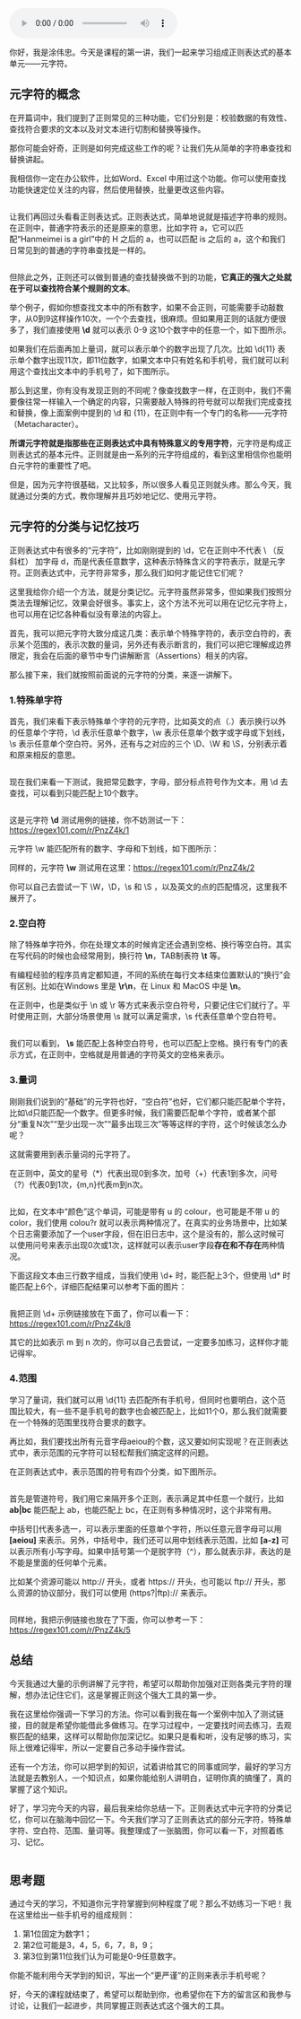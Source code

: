 <audio title="01 _ 元字符：如何巧妙记忆正则表达式的基本元件？" src="https://static001.geekbang.org/resource/audio/ca/a9/cab5b6b584b68e12933076b518e7aaa9.mp3" controls="controls"></audio> 
<p>你好，我是涂伟忠。今天是课程的第一讲，我们一起来学习组成正则表达式的基本单元——元字符。</p><h2>元字符的概念</h2><p>在开篇词中，我们提到了正则常见的三种功能，它们分别是：校验数据的有效性、查找符合要求的文本以及对文本进行切割和替换等操作。<br>
<img src="https://static001.geekbang.org/resource/image/54/1b/54a184548d369ca04ad4b69cd15dac1b.png" alt=""></p><p>那你可能会好奇，正则是如何完成这些工作的呢？让我们先从简单的字符串查找和替换讲起。</p><p>我相信你一定在办公软件，比如Word、Excel 中用过这个功能。你可以使用查找功能快速定位关注的内容，然后使用替换，批量更改这些内容。</p><p><img src="https://static001.geekbang.org/resource/image/68/33/682df773ff276084ca4f934af53fa233.png" alt=""></p><p>让我们再回过头看看正则表达式。正则表达式，简单地说就是描述字符串的规则。在正则中，普通字符表示的还是原来的意思，比如字符 a，它可以匹配“Hanmeimei is a girl”中的 H 之后的 a，也可以匹配 is 之后的 a，这个和我们日常见到的普通的字符串查找是一样的。</p><p><img src="https://static001.geekbang.org/resource/image/c5/f6/c54ddfaa8a56453afed49f31022a8df6.png" alt=""></p><p>但除此之外，正则还可以做到普通的查找替换做不到的功能，<strong>它真正的<strong><strong>强大之处</strong></strong>就在于可以查找符合某个规则的文本</strong>。</p><p>举个例子，假如你想查找文本中的所有数字，如果不会正则，可能需要手动敲数字，从0到9这样操作10次，一个个去查找，很麻烦。但如果用正则的话就方便很多了，我们直接使用 <strong>\d</strong> 就可以表示 0-9 这10个数字中的任意一个，如下图所示。</p><!-- [[[read_end]]] --><p><img src="https://static001.geekbang.org/resource/image/3a/ab/3af8dd848b2d625db7831aa8adcd6fab.png" alt=""><br>
如果我们在后面再加上量词，就可以表示单个的数字出现了几次。比如 \d{11} 表示单个数字出现11次，即11位数字，如果文本中只有姓名和手机号，我们就可以利用这个查找出文本中的手机号了，如下图所示。</p><p><img src="https://static001.geekbang.org/resource/image/5a/bd/5a0ce54804cc08eb3622f418c3af45bd.png" alt=""><br>
那么到这里，你有没有发现正则的不同呢？像查找数字一样，在正则中，我们不需要像往常一样输入一个确定的内容，只需要敲入特殊的符号就可以帮我们完成查找和替换，像上面案例中提到的 \d 和 {11}，在正则中有一个专门的名称——元字符（Metacharacter）。</p><p><strong>所谓元字符就是指那些在正则表达式中具有特殊意义的专用字符</strong>，元字符是构成正则表达式的基本元件。正则就是由一系列的元字符组成的，看到这里相信你也能明白元字符的重要性了吧。</p><p>但是，因为元字符很基础，又比较多，所以很多人看见正则就头疼。那么今天，我就通过分类的方式，教你理解并且巧妙地记忆、使用元字符。</p><h2>元字符的分类与记忆技巧</h2><p>正则表达式中有很多的“元字符”，比如刚刚提到的 \d，它在正则中不代表 \ （反斜杠） 加字母 d，而是代表任意数字，这种表示特殊含义的字符表示，就是元字符。正则表达式中，元字符非常多，那么我们如何才能记住它们呢？</p><p>这里我给你介绍一个方法，就是分类记忆。元字符虽然非常多，但如果我们按照分类法去理解记忆，效果会好很多。事实上，这个方法不光可以用在记忆元字符上，也可以用在记忆各种看似没有章法的内容上。</p><p>首先，我可以把元字符大致分成这几类：表示单个特殊字符的，表示空白符的，表示某个范围的，表示次数的量词，另外还有表示断言的，我们可以把它理解成边界限定，我会在后面的章节中专门讲解断言（Assertions）相关的内容。<br>
<img src="https://static001.geekbang.org/resource/image/97/bb/97f9aa05196ecba15a433e6e517093bb.png" alt=""></p><p>那么接下来，我们就按照前面说的元字符的分类，来逐一讲解下。</p><h3>1.特殊单字符</h3><p>首先，我们来看下表示特殊单个字符的元字符，比如英文的点（.）表示换行以外的任意单个字符，\d 表示任意单个数字，\w 表示任意单个数字或字母或下划线，\s 表示任意单个空白符。另外，还有与之对应的三个 \D、\W 和 \S，分别表示着和原来相反的意思。</p><p><img src="https://static001.geekbang.org/resource/image/19/4b/199562249878c0967dde9f23c0b4904b.png" alt=""></p><p>现在我们来看一下测试，我把常见数字，字母，部分标点符号作为文本，用 \d 去查找，可以看到只能匹配上10个数字。</p><p><img src="https://static001.geekbang.org/resource/image/13/a5/1380b43ba8a8ebf4a307a5d0a4e35aa5.png" alt=""></p><p>这是元字符 <strong>\d</strong> 测试用例的链接，你不妨测试一下：<a href="https://regex101.com/r/PnzZ4k/1">https://regex101.com/r/PnzZ4k/1</a></p><p>元字符 \w 能匹配所有的数字、字母和下划线，如下图所示：</p><p><img src="https://static001.geekbang.org/resource/image/60/f1/60041ca73688567b0bae04950f8be0f1.png" alt=""><br>
同样的，元字符 <strong>\w</strong> 测试用在这里：<a href="https://regex101.com/r/PnzZ4k/2">https://regex101.com/r/PnzZ4k/2</a></p><p>你可以自己去尝试一下 \W，\D，\s 和 \S ，以及英文的点的匹配情况，这里我不展开了。</p><h3>2.空白符</h3><p>除了特殊单字符外，你在处理文本的时候肯定还会遇到空格、换行等空白符。其实在写代码的时候也会经常用到，换行符 <strong>\n</strong>，TAB制表符 <strong>\t</strong> 等。</p><p>有编程经验的程序员肯定都知道，不同的系统在每行文本结束位置默认的“换行”会有区别。比如在Windows 里是 <strong>\r\n</strong>，在 Linux 和 MacOS 中是 <strong>\n</strong>。</p><p>在正则中，也是类似于 \n 或 \r 等方式来表示空白符号，只要记住它们就行了。平时使用正则，大部分场景使用 \s 就可以满足需求，\s 代表任意单个空白符号。</p><p><img src="https://static001.geekbang.org/resource/image/01/66/01b6c8de6ee6c440471c15f96d00d466.png" alt=""></p><p>我们可以看到，  <strong>\s</strong> 能匹配上各种空白符号，也可以匹配上空格。换行有专门的表示方式，在正则中，空格就是用普通的字符英文的空格来表示。</p><h3>3.量词</h3><p>刚刚我们说到的“基础”的元字符也好，“空白符”也好，它们都只能匹配单个字符，比如\d只能匹配一个数字。但更多时候，我们需要匹配单个字符，或者某个部分“重复N次”“至少出现一次”“最多出现三次”等等这样的字符，这个时候该怎么办呢？</p><p>这就需要用到表示量词的元字符了。</p><p>在正则中，英文的星号（*）代表出现0到多次，加号（+）代表1到多次，问号（?）代表0到1次，{m,n}代表m到n次。</p><p><img src="https://static001.geekbang.org/resource/image/2b/c3/2b03098dcc203c648a40f89a0ba77fc3.png" alt=""></p><p>比如，在文本中“颜色”这个单词，可能是带有 u 的 colour，也可能是不带 u 的 color，我们使用 colou?r 就可以表示两种情况了。在真实的业务场景中，比如某个日志需要添加了一个user字段，但在旧日志中，这个是没有的，那么这时候可以使用问号来表示出现0次或1次，这样就可以表示user字段<strong>存在和不存在</strong>两种情况。</p><p>下面这段文本由三行数字组成，当我们使用 \d+ 时，能匹配上3个，但使用 \d* 时能匹配上6个，详细匹配结果可以参考下面的图片：</p><p><img src="https://static001.geekbang.org/resource/image/f0/4e/f0696d3fbc55c5a75832472e227a614e.png" alt=""></p><p>我把正则 \d+ 示例链接放在下面了，你可以看一下：<a href="https://regex101.com/r/PnzZ4k/8">https://regex101.com/r/PnzZ4k/8</a></p><p>其它的比如表示 m 到 n 次的，你可以自己去尝试，一定要多加练习，这样你才能记得牢。</p><h3>4.范围</h3><p>学习了量词，我们就可以用 \d{11} 去匹配所有手机号，但同时也要明白，这个范围比较大，有一些不是手机号的数字也会被匹配上，比如11个0，那么我们就需要在一个特殊的范围里找符合要求的数字。</p><p>再比如，我们要找出所有元音字母aeiou的个数，这又要如何实现呢？在正则表达式中，表示范围的元字符可以轻松帮我们搞定这样的问题。</p><p>在正则表达式中，表示范围的符号有四个分类，如下图所示。</p><p><img src="https://static001.geekbang.org/resource/image/84/22/84625cc80a90dba2c629282e3f213622.png" alt=""></p><p>首先是管道符号，我们用它来隔开多个正则，表示满足其中任意一个就行，比如 <strong>ab|bc</strong> 能匹配上 ab，也能匹配上 bc，在正则有多种情况时，这个非常有用。</p><p>中括号[]代表多选一，可以表示里面的任意单个字符，所以任意元音字母可以用 <strong>[aeiou]</strong> 来表示。另外，中括号中，我们还可以用中划线表示范围，比如 <strong>[a-z]</strong> 可以表示所有小写字母。如果中括号第一个是脱字符（^），那么就表示非，表达的是不能是里面的任何单个元素。</p><p>比如某个资源可能以 http:// 开头，或者 https:// 开头，也可能以 ftp:// 开头，那么资源的协议部分，我们可以使用 (https?|ftp):// 来表示。</p><p><img src="https://static001.geekbang.org/resource/image/22/3d/22b3ef8c95b01adddebad77fed106a3d.png" alt=""></p><p>同样地，我把示例链接也放在了下面，你可以参考一下：<a href="https://regex101.com/r/PnzZ4k/5">https://regex101.com/r/PnzZ4k/5</a></p><h2>总结</h2><p>今天我通过大量的示例讲解了元字符，希望可以帮助你加强对正则各类元字符的理解，想办法记住它们，这是掌握正则这个强大工具的第一步。</p><p>我在这里给你强调一下学习的方法。你可以看到我在每一个案例中加入了测试链接，目的就是希望你能借此多做练习。在学习过程中，一定要找时间去练习，去观察匹配的结果，这样可以帮助你加深记忆。如果只是看和听，没有足够的练习，实际上很难记得牢，所以一定要自己多动手操作尝试。</p><p>还有一个方法，你可以把学到的知识，试着讲给其它的同事或同学，最好的学习方法就是去教别人，一个知识点，如果你能给别人讲明白，证明你真的搞懂了，真的掌握了这个知识。</p><p>好了，学习完今天的内容，最后我来给你总结一下。正则表达式中元字符的分类记忆，你可以在脑海中回忆一下。今天我们学习了正则表达式的部分元字符，特殊单字符、空白符、范围、量词等。我整理成了一张脑图，你可以看一下，对照着练习、记忆。</p><p><img src="https://static001.geekbang.org/resource/image/ff/52/ffd9cd49a79599e7efa4aba069faee52.png" alt=""></p><h2>思考题</h2><p>通过今天的学习，不知道你元字符掌握到何种程度了呢？那么不妨练习一下吧！我在这里给出一些手机号的组成规则：</p><ol>
<li>第1位固定为数字1；</li>
<li>第2位可能是3，4，5，6，7，8，9；</li>
<li>第3位到第11位我们认为可能是0-9任意数字。</li>
</ol><p>你能不能利用今天学到的知识，写出一个“更严谨”的正则来表示手机号呢？</p><p>好，今天的课程就结束了，希望可以帮助到你，也希望你在下方的留言区和我参与讨论，让我们一起进步，共同掌握正则表达式这个强大的工具。</p>